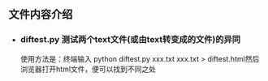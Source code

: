 ## 文件内容介绍

- ### diftest.py 测试两个text文件(或由text转变成的文件)的异同

  使用方法是：终端输入 python diftest.py xxx.txt xxx.txt > diftest.html然后浏览器打开html文件，便可以找到不同之处

